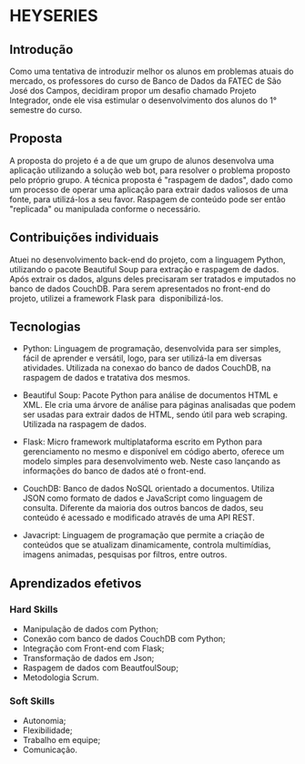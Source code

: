 #  HEYSERIES

## Introdução 

Como uma tentativa de introduzir melhor os alunos em problemas atuais do mercado, os professores do curso de Banco de Dados da FATEC de São José dos Campos, decidiram propor um desafio chamado Projeto Integrador, onde ele visa estimular o desenvolvimento dos alunos do 1° semestre do curso.

## Proposta

A proposta do projeto é a de que um grupo de alunos desenvolva uma aplicação utilizando a solução web bot, para resolver o problema proposto pelo próprio grupo. A técnica proposta é "raspagem de dados", dado como um processo de operar uma aplicação para extrair dados valiosos de uma fonte, para utilizá-los a seu favor. Raspagem de conteúdo pode ser então "replicada" ou manipulada conforme o necessário.

## Contribuições individuais

Atuei no desenvolvimento back-end do projeto, com a linguagem Python, utilizando o pacote Beautiful Soup para extração e raspagem de dados. Após extrair os dados, alguns deles precisaram ser tratados e imputados no banco de dados CouchDB. Para serem apresentados no front-end do projeto, utilizei a framework Flask para  disponibilizá-los.

## Tecnologias 

- Python: Linguagem de programação, desenvolvida para ser simples, fácil de aprender e versátil, logo, para ser utilizá-la em diversas atividades. Utilizada na conexao do banco de dados CouchDB, na raspagem de dados e tratativa dos mesmos.
  
 - Beautiful Soup: Pacote Python para análise de documentos HTML e XML. Ele cria uma árvore de análise para páginas analisadas que podem ser usadas para extrair dados de HTML, sendo útil para web scraping. Utilizada na raspagem de dados.
  
- Flask: Micro framework multiplataforma escrito em Python para gerenciamento no mesmo e disponível em código aberto, oferece um modelo simples para desenvolvimento web. Neste caso lançando as informações do banco de dados até o front-end.
  
- CouchDB: Banco de dados NoSQL orientado a documentos. Utiliza JSON como formato de dados e JavaScript como linguagem de consulta. Diferente da maioria dos outros bancos de dados, seu conteúdo é acessado e modificado através de uma API REST.

- Javacript: Linguagem de programação que permite a criação de conteúdos que se atualizam dinamicamente, controla multimídias, imagens animadas, pesquisas por filtros, entre outros.

## Aprendizados efetivos

### Hard Skills

- Manipulação de dados com Python;
- Conexão com banco de dados CouchDB com Python;
- Integração com Front-end com Flask;
- Transformação de dados em Json;
- Raspagem de dados com BeautfoulSoup;
- Metodologia Scrum.

### Soft Skills
- Autonomia;
- Flexibilidade;
- Trabalho em equipe;
- Comunicação.

